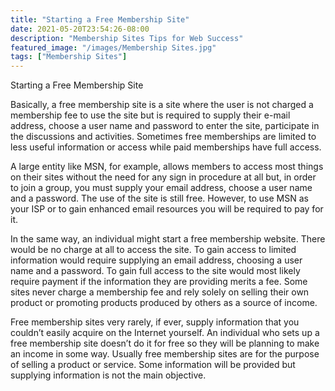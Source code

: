 ```yaml
---
title: "Starting a Free Membership Site"
date: 2021-05-20T23:54:26-08:00
description: "Membership Sites Tips for Web Success"
featured_image: "/images/Membership Sites.jpg"
tags: ["Membership Sites"]
---
```


Starting a Free Membership Site

Basically, a free membership site is a site where the user is not charged a membership fee to use the site but is required to supply their e-mail address, choose a user name and password to enter the site, participate in the discussions and activities. Sometimes free memberships are limited to less useful information or access while paid memberships have full access. 

A large entity like MSN, for example, allows members to access most things on their sites without the need for any sign in procedure at all but, in order to join a group, you must supply your email address, choose a user name and a password. The use of the site is still free. However, to use MSN as your ISP or to gain enhanced email resources you will be required to pay for it. 

In the same way, an individual might start a free membership website. There would be no charge at all to access the site. To gain access to limited information would require supplying an email address, choosing a user name and a password. To gain full access to the site would most likely require payment if the information they are providing merits a fee. Some sites never charge a membership fee and rely solely on selling their own product or promoting products produced by others as a source of income. 

Free membership sites very rarely, if ever, supply information that you couldn’t easily acquire on the Internet yourself. An individual who sets up a free membership site doesn’t do it for free so they will be planning to make an income in some way. Usually free membership sites are for the purpose of selling a product or service. Some information will be provided but supplying information is not the main objective. 


